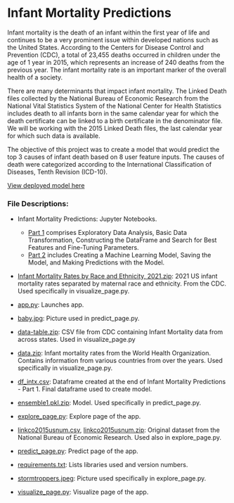 # Infant Mortality Predictions

Infant mortality is the death of an infant within the first year of life and continues to be a very prominent issue within developed nations such as the United States. According to the Centers for Disease Control and Prevention (CDC), a total of 23,455 deaths occurred in children under the age of 1 year in 2015, which represents an increase of 240 deaths from the previous year. The infant mortality rate is an important marker of the overall health of a society. 

There are many determinants that impact infant mortality. The Linked Death files collected by the National Bureau of Economic Research from the National Vital Statistics System of the National Center for Health Statistics includes death to all infants born in the same calendar year for which the death certificate can be linked to a birth certificate in the denominator file. We will be working with the 2015 Linked Death files, the last calendar year for which such data is available.

The objective of this project was to create a model that would predict the top 3 causes of infant death based on 8 user feature inputs. The causes of death were categorized according to the International Classification of Diseases, Tenth Revision (ICD-10). 

[View deployed model here](https://infantmortalitypred.streamlit.app/)

### File Descriptions:

- Infant Mortality Predictions: Jupyter Notebooks.
  -   [Part 1](https://github.com/ythuang26/infant_mortalitypred/blob/main/Infant%20Mortality%20Predictions-Part%201.ipynb) comprises Exploratory Data Analysis, Basic Data Transformation, Constructing the DataFrame and Search for Best Features and Fine-Tuning Parameters.
  -   [Part 2](https://github.com/ythuang26/infant_mortalitypred/blob/main/Infant%20Mortality%20Predictions-Part%202.ipynb) includes Creating a Machine Learning Model, Saving the Model, and Making Predictions with the Model.

- [Infant Mortality Rates by Race and Ethnicity, 2021.zip](https://github.com/ythuang26/infant_mortalitypred/blob/main/Infant%20Mortality%20Rates%20by%20Race%20and%20Ethnicity%2C%202021.zip): 2021 US infant mortality rates separated by maternal race and ethnicity. From the CDC. Used specifically in visualize_page.py.

- [app.py](https://github.com/ythuang26/infant_mortalitypred/blob/main/app.py): Launches app. 

- [baby.jpg](https://github.com/ythuang26/infant_mortalitypred/blob/main/baby.jpg): Picture used in predict_page.py.
  
- [data-table.zip](https://github.com/ythuang26/infant_mortalitypred/blob/main/data-table.zip): CSV file from CDC containing Infant Mortality data from across states. Used in visualize_page.py
  
- [data.zip](https://github.com/ythuang26/infant_mortalitypred/blob/main/data.zip): Infant mortality rates from the World Health Organization. Contains information from various countries from over the years. Used specifically in visualize_page.py.

- [df_intx.csv](https://github.com/ythuang26/infant_mortalitypred/blob/main/df_intx.csv): Dataframe created at the end of Infant Mortality Predictions - Part 1. Final dataframe used to create model.

- [ensemble1.pkl.zip](https://github.com/ythuang26/infant_mortalitypred/blob/main/ensemble1.pkl.zip): Model. Used specifically in predict_page.py.

- [explore_page.py](https://github.com/ythuang26/infant_mortalitypred/blob/main/explore_page.py): Explore page of the app.

- [linkco2015usnum.csv](https://github.com/ythuang26/infant_mortalitypred/blob/main/linkco2015usnum.csv), [linkco2015usnum.zip](https://github.com/ythuang26/infant_mortalitypred/blob/main/linkco2015usnum.zip): Original dataset from the National Bureau of Economic Research. Used also in explore_page.py.

- [predict_page.py](https://github.com/ythuang26/infant_mortalitypred/blob/main/predict_page.py): Predict page of the app.

- [requirements.txt](https://github.com/ythuang26/infant_mortalitypred/blob/main/requirements.txt): Lists libraries used and version numbers.

- [stormtroppers.jpeg](https://github.com/ythuang26/infant_mortalitypred/blob/main/stormtroppers.jpeg): Picture used specifically in explore_page.py.

- [visualize_page.py](https://github.com/ythuang26/infant_mortalitypred/blob/main/visualize_page.py): Visualize page of the app.



